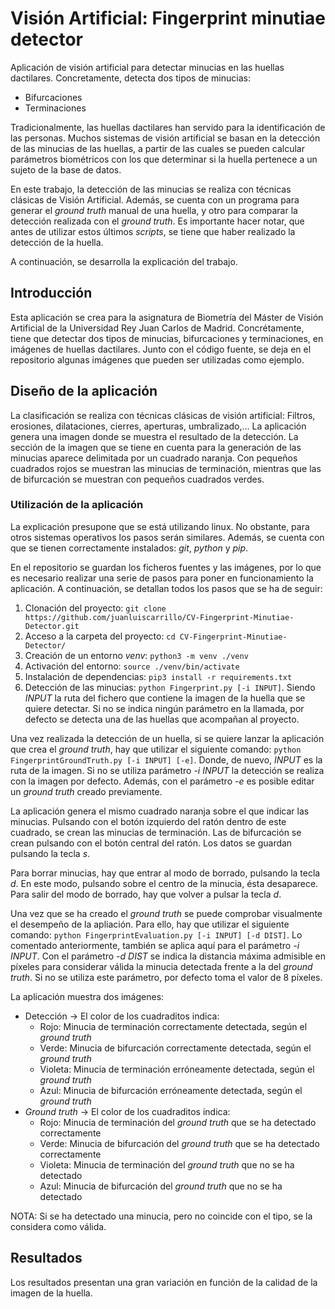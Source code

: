 # Visión Artificial: Fingerprint minutiae detector

Aplicación de visión artificial para detectar minucias en las huellas dactilares. Concretamente, detecta dos tipos de minucias:
- Bifurcaciones
- Terminaciones

Tradicionalmente, las huellas dactilares han servido para la identificación de las personas. Muchos sistemas de visión artificial se basan en la detección de las minucias de las huellas, a partir de las cuales se pueden calcular parámetros biométricos con los que determinar si la huella pertenece a un sujeto de la base de datos.

En este trabajo, la detección de las minucias se realiza con técnicas clásicas de Visión Artificial. Además, se cuenta con un programa para generar el *ground truth* manual de una huella, y otro para comparar la detección realizada con el *ground truth*. Es importante hacer notar, que antes de utilizar estos últimos *scripts*, se tiene que haber realizado la detección de la huella.

A continuación, se desarrolla la explicación del trabajo.

## Introducción

Esta aplicación se crea para la asignatura de Biometría del Máster de Visión Artificial de la Universidad Rey Juan Carlos de Madrid. Concrétamente, tiene que detectar dos tipos de minucias, bifurcaciones y terminaciones, en imágenes de huellas dactilares. Junto con el código fuente, se deja en el repositorio algunas imágenes que pueden ser utilizadas como ejemplo.


## Diseño de la aplicación

La clasificación se realiza con técnicas clásicas de visión artificial: Filtros, erosiones, dilataciones, cierres, aperturas, umbralizado,... La aplicación genera una imagen donde se muestra el resultado de la detección. La sección de la imagen que se tiene en cuenta para la generación de las minucias aparece delimitada por un cuadrado naranja. Con pequeños cuadrados rojos se muestran las minucias de terminación, mientras que las de bifurcación se muestran con pequeños cuadrados verdes.



### Utilización de la aplicación

La explicación presupone que se está utilizando linux. No obstante, para otros sistemas operativos los pasos serán similares. Además, se cuenta con que se tienen correctamente instalados: *git*, *python* y *pip*.

En el repositorio se guardan los ficheros fuentes y las imágenes, por lo que es necesario realizar una serie de pasos para poner en funcionamiento la aplicación. A continuación, se detallan todos los pasos que se ha de seguir:
1. Clonación del proyecto: `git clone https://github.com/juanluiscarrillo/CV-Fingerprint-Minutiae-Detector.git`
2. Acceso a la carpeta del proyecto: `cd CV-Fingerprint-Minutiae-Detector/`
3. Creación de un entorno *venv*: `python3 -m venv ./venv`
4. Activación del entorno: `source ./venv/bin/activate`
5. Instalación de dependencias: `pip3 install -r requirements.txt` 
6. Detección de las minucias: `python Fingerprint.py [-i INPUT]`. Siendo *INPUT* la ruta del fichero que contiene la imagen de la huella que se quiere detectar. Si no se indica ningún parámetro en la llamada, por defecto se detecta una de las huellas que acompañan al proyecto.

Una vez realizada la detección de un huella, si se quiere lanzar la aplicación que crea el *ground truth*, hay que utilizar el siguiente comando: `python FingerprintGroundTruth.py [-i INPUT] [-e]`. Donde, de nuevo, *INPUT* es la ruta de la imagen. Si no se utiliza parámetro *-i INPUT* la detección se realiza con la imagen por defecto. Además, con el parámetro *-e* es posible editar un *ground truth* creado previamente. 

La aplicación genera el mismo cuadrado naranja sobre el que indicar las minucias. Pulsando con el botón izquierdo del ratón dentro de este cuadrado, se crean las minucias de terminación. Las de bifurcación se crean pulsando con el botón central del ratón. Los datos se guardan pulsando la tecla *s*.

Para borrar minucias, hay que entrar al modo de borrado, pulsando la tecla *d*. En este modo, pulsando sobre el centro de la minucia, ésta desaparece. Para salir del modo de borrado, hay que volver a pulsar la tecla *d*.

Una vez que se ha creado el *ground truth* se puede comprobar visualmente el desempeño de la apliación. Para ello, hay que utilizar el siguiente comando: `python FingerprintEvaluation.py [-i INPUT] [-d DIST]`. Lo comentado anteriormente, también se aplica aquí  para el parámetro *-i INPUT*. Con el parámetro *-d DIST* se indica la distancia máxima admisible en píxeles para considerar válida la minucia detectada frente a la del *ground truth*. Si no se utiliza este parámetro, por defecto toma el valor de 8 píxeles.

La aplicación muestra dos imágenes:
- Detección -> El color de los cuadraditos indica:
    - Rojo: Minucia de terminación correctamente detectada, según el *ground truth*
    - Verde: Minucia de bifurcación correctamente detectada, según el *ground truth*
    - Violeta: Minucia de terminación erróneamente detectada, según el *ground truth*
    - Azul: Minucia de bifurcación erróneamente detectada, según el *ground truth*
- *Ground truth* -> El color de los cuadraditos indica:
    - Rojo: Minucia de terminación del *ground truth* que se ha detectado correctamente
    - Verde: Minucia de bifurcación del *ground truth* que se ha detectado correctamente
    - Violeta: Minucia de terminación del *ground truth* que no se ha detectado
    - Azul: Minucia de bifurcación del *ground truth* que no se ha detectado

NOTA: Si se ha detectado una minucia, pero no coincide con el tipo, se la considera como válida.

## Resultados

Los resultados presentan una gran variación en función de la calidad de la imagen de la huella. 
